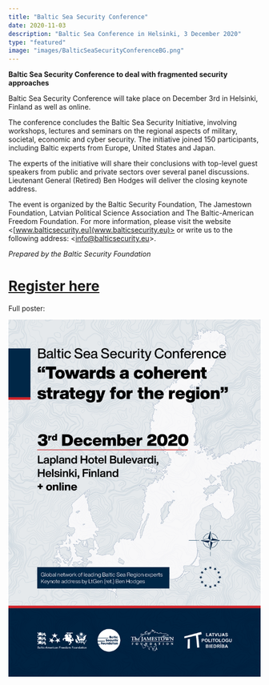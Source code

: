 ```yaml
---
title: "Baltic Sea Security Conference"
date: 2020-11-03
description: "Baltic Sea Conference in Helsinki, 3 December 2020"
type: "featured"
image: "images/BalticSeaSecurityConferenceBG.png"
---
```


**Baltic Sea Security Conference to deal with fragmented security approaches**

Baltic Sea Security Conference will take place on December 3rd in Helsinki, Finland as well as
online.

The conference concludes the Baltic Sea Security Initiative, involving workshops, lectures
and seminars on the regional aspects of military, societal, economic and cyber security. The
initiative joined 150 participants, including Baltic experts from Europe, United States and
Japan.

The experts of the initiative will share their conclusions with top-level guest speakers from
public and private sectors over several panel discussions. Lieutenant General (Retired) Ben
Hodges will deliver the closing keynote address.

The event is organized by the Baltic Security Foundation, The Jamestown Foundation,
Latvian Political Science Association and The Baltic-American Freedom Foundation.
For more information, please visit the website <[www.balticsecurity.eu](www.balticsecurity.eu)> or write us to the
following address: <[info@balticsecurity.eu](info@balticsecurity.eu)>.

_Prepared by the Baltic Security Foundation_

# [Register here](https://forms.gle/yRCAr8n6k4VXvTxX9)

Full poster:

![BSSC Poster](../images/BalticSeaSecurityConference.png)
